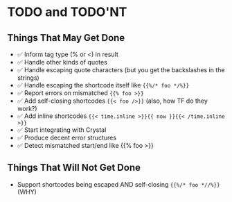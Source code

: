 # TODO and TODO'NT

## Things That May Get Done

* ✅ Inform tag type (% or <) in result
* ✅ Handle other kinds of quotes
* ✅ Handle escaping quote characters (but you get the backslashes in the strings)
* ✅ Handle escaping the shortcode itself like `{{%/* foo */%}}`
* ✅ Report errors on mismatched `{{% foo >}}`
* ✅ Add self-closing shortcodes `{{< foo />}}` (also, how TF do they work?)
* ✅ Add inline shortcodes `{{< time.inline >}}{{ now }}{{< /time.inline >}}`
* ✅ Start integrating with Crystal
* ✅ Produce decent error structures
* ✅ Detect mismatched start/end like {{% foo >}}

## Things That Will Not Get Done

* Support shortcodes being escaped AND self-closing `{{%/* foo *//%}}`  (WHY)
